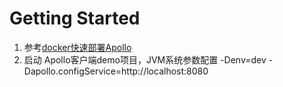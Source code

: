 # Getting Started

1. 参考[docker快速部署Apollo](https://github.com/ctripcorp/apollo/wiki/Apollo-Quick-Start-Docker%E9%83%A8%E7%BD%B2)
2. 启动 Apollo客户端demo项目，JVM系统参数配置 -Denv=dev -Dapollo.configService=http://localhost:8080


